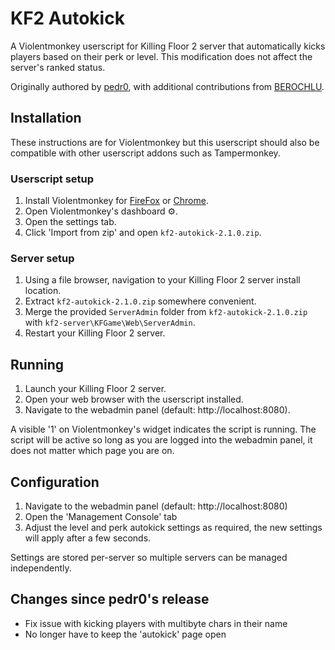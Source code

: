 KF2 Autokick
============

A Violentmonkey userscript for Killing Floor 2 server that automatically kicks
players based on their perk or level. This modification does not affect the
server's ranked status.

Originally authored by [pedr0](https://forums.tripwireinteractive.com/forum/killing-floor-2/killing-floor-2-modifications/general-modding-discussion-ad/beta-mod-releases/115511-webadmin-auto-kick-players-by-perk-level), with additional contributions from [BEROCHLU](https://github.com/BEROCHLU/kf2-autokick-level-and-perk).


## Installation

These instructions are for Violentmonkey but this userscript should also be
compatible with other userscript addons such as Tampermonkey.

### Userscript setup

1. Install Violentmonkey for [FireFox](https://addons.mozilla.org/ja/firefox/addon/violentmonkey/)
    or [Chrome](https://chrome.google.com/webstore/detail/violentmonkey/jinjaccalgkegednnccohejagnlnfdag).
2. Open Violentmonkey's dashboard :gear:.
3. Open the settings tab.
4. Click 'Import from zip' and open `kf2-autokick-2.1.0.zip`.

### Server setup

1. Using a file browser, navigation to your Killing Floor 2 server install
    location.
2. Extract `kf2-autokick-2.1.0.zip` somewhere convenient.
2. Merge the provided `ServerAdmin` folder from `kf2-autokick-2.1.0.zip` with
    `kf2-server\KFGame\Web\ServerAdmin`.
3. Restart your Killing Floor 2 server.


## Running

1. Launch your Killing Floor 2 server.
2. Open your web browser with the userscript installed.
3. Navigate to the webadmin panel (default: http://localhost:8080).

A visible '1' on Violentmonkey's widget indicates the script is running. The
script will be active so long as you are logged into the webadmin panel, it
does not matter which page you are on.


## Configuration

1. Navigate to the webadmin panel (default: http://localhost:8080)
2. Open the 'Management Console' tab
2. Adjust the level and perk autokick settings as required, the new settings will apply after a few seconds.

Settings are stored per-server so multiple servers can be managed
independently.


## Changes since pedr0's release

* Fix issue with kicking players with multibyte chars in their name
* No longer have to keep the 'autokick' page open
